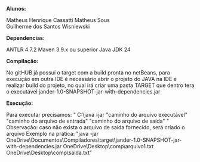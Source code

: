 **Alunos:**

Matheus Henrique Cassatti
Matheus Sous  
Guilherme dos Santos Wisniewski

**Dependencias:** 

ANTLR 4.7.2
Maven 3.9.x ou superior
Java JDK 24

**Compilação:**

No gitHUB já possuí o target com a build pronta no netBeans, para execução em outra IDE é necessário abrir o projeto do JAVA na IDE e realizar build do projeto, no qual irá criar uma pasta TARGET que dentro tera o executável jander-1.0-SNAPSHOT-jar-with-dependencies.jar

**Execução:**

Para executar precisamos: " C:\java -jar "caminho do arquivo executável" "caminho do arquivo de entrada" "caminho do arquivo de saída"  "
Observação: caso não exista o arquivo de saída fornecido, será criado o arquivo
Exemplo na prática: "java -jar OneDrive\Documentos\Compiladores\target\jander-1.0-SNAPSHOT-jar-with-dependencies.jar OneDrive\Desktop\comp\arquivo1.txt OneDrive\Desktop\comp\saida.txt"  

